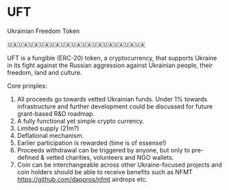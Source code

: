 # UFT
Ukrainian Freedom Token

🇺🇦🇺🇦🇺🇦🇺🇦🇺🇦🇺🇦🇺🇦🇺🇦🇺🇦🇺🇦🇺🇦🇺🇦🇺🇦

UFT is a fungible (ERC-20) token, a cryptocurrency, that supports Ukraine in its fight against the Russian aggression against Ukrainian people, their freedom, land and culture.

Core prinples:

1. All proceeds go towards vetted Ukrainian funds. Under 1% towards infrastructure and further development could be discussed for future grant-based R&D roadmap.
2. A fully functional yet simple crypto currency.
3. Limited supply (21m?)
4. Deflational mechanism.
5. Earlier participation is rewarded (time is of essense!)
6. Proceeds withdrawal can be triggered by anyone, but only to pre-defined & vetted charities, volunteers and NGO wallets. 
7. Coin can be interchangeable across other Ukraine-focused projects and coin holders should be able to receive benefits such as NFMT https://github.com/dappros/nfmt airdrops etc. 













